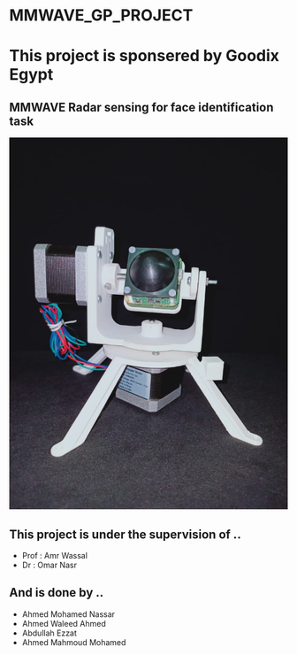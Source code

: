# **MMWAVE_GP_PROJECT**

# This project is sponsered by Goodix Egypt

## MMWAVE Radar sensing for face identification task

![radar devise photo](assests/radraimage.jpg)

## This project is under the supervision of ..
- Prof : Amr Wassal 
- Dr : Omar Nasr


## And is done by ..
- Ahmed Mohamed Nassar
- Ahmed Waleed Ahmed
- Abdullah Ezzat
- Ahmed Mahmoud Mohamed
